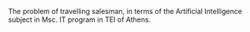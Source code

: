 The problem of travelling salesman, in terms of the Artificial Intelligence subject in Msc. IT program in TEI of Athens.
